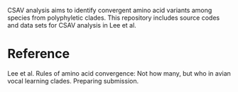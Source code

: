 CSAV analysis aims to identify convergent amino acid variants among species from polyphyletic clades. This repository includes source codes and data sets for CSAV analysis in Lee et al.

# Reference
Lee et al. Rules of amino acid convergence: Not how many, but who in avian vocal learning clades. Preparing submission.
